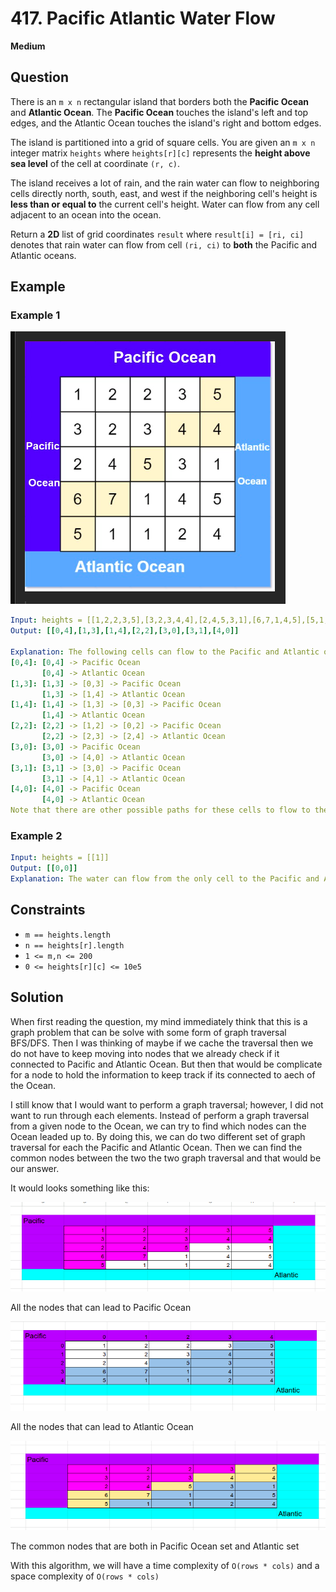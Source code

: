 # 417. Pacific Atlantic Water Flow
**Medium**

## Question
There is an `m x n` rectangular island that borders both the **Pacific Ocean** and **Atlantic Ocean**. The **Pacific Ocean** touches the island's left and top edges, and the Atlantic Ocean touches the island's right and bottom edges.

The island is partitioned into a grid of square cells. You are given an `m x n` integer matrix `heights` where `heights[r][c]` represents the **height above sea level** of the cell at coordinate `(r, c)`.

The island receives a lot of rain, and the rain water can flow to neighboring cells directly north, south, east, and west if the neighboring cell's height is **less than or equal to** the current cell's height. Water can flow from any cell adjacent to an ocean into the ocean.

Return a **2D** list of grid coordinates `result` where `result[i] = [ri, ci]` denotes that rain water can flow from cell `(ri, ci)` to **both** the Pacific and Atlantic oceans.

## Example
### Example 1
![Example picture](resources/Example1.png)

```yaml
Input: heights = [[1,2,2,3,5],[3,2,3,4,4],[2,4,5,3,1],[6,7,1,4,5],[5,1,1,2,4]]
Output: [[0,4],[1,3],[1,4],[2,2],[3,0],[3,1],[4,0]]

Explanation: The following cells can flow to the Pacific and Atlantic oceans, as shown below:
[0,4]: [0,4] -> Pacific Ocean
       [0,4] -> Atlantic Ocean
[1,3]: [1,3] -> [0,3] -> Pacific Ocean
       [1,3] -> [1,4] -> Atlantic Ocean
[1,4]: [1,4] -> [1,3] -> [0,3] -> Pacific Ocean
       [1,4] -> Atlantic Ocean
[2,2]: [2,2] -> [1,2] -> [0,2] -> Pacific Ocean
       [2,2] -> [2,3] -> [2,4] -> Atlantic Ocean
[3,0]: [3,0] -> Pacific Ocean
       [3,0] -> [4,0] -> Atlantic Ocean
[3,1]: [3,1] -> [3,0] -> Pacific Ocean
       [3,1] -> [4,1] -> Atlantic Ocean
[4,0]: [4,0] -> Pacific Ocean
       [4,0] -> Atlantic Ocean
Note that there are other possible paths for these cells to flow to the Pacific and Atlantic oceans.
```

### Example 2
```yaml
Input: heights = [[1]]
Output: [[0,0]]
Explanation: The water can flow from the only cell to the Pacific and Atlantic oceans.
```

## Constraints
- `m == heights.length`
- `n == heights[r].length`
- `1 <= m,n <= 200`
- `0 <= heights[r][c] <= 10e5`

## Solution
When first reading the question, my mind immediately think that this is a graph problem that can be solve with some form of graph traversal BFS/DFS. Then I was thinking of maybe if we cache the traversal then we do not have to keep moving into nodes that we already check if it connected to Pacific and Atlantic Ocean. But then that would be complicate for a node to hold the information to keep track if its connected to aech of the Ocean.

I still know that I would want to perform a graph traversal; however, I did not want to run through each elements. Instead of perform a graph traversal from a given node to the Ocean, we can try to find which nodes can the Ocean leaded up to. By doing this, we can do two different set of graph traversal for each the Pacific and Atlantic Ocean. Then we can find the common nodes between the two the two graph traversal and that would be our answer.

It would looks something like this:

![Step 1](resources/Step1.png)

All the nodes that can lead to Pacific Ocean

![Step 2](resources/Step2.png)

All the nodes that can lead to Atlantic Ocean

![Step 3](resources/Step3.png)

The common nodes that are both in Pacific Ocean set and Atlantic set

With this algorithm, we will have a time complexity of `O(rows * cols)` and a space complexity of `O(rows * cols)`
